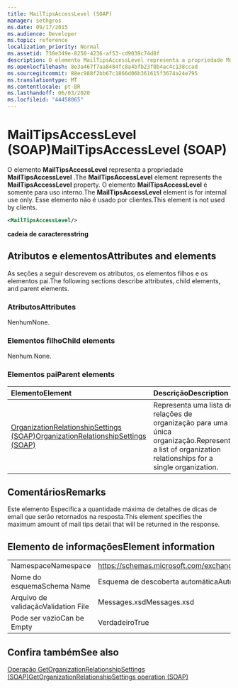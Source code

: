 ```yaml
---
title: MailTipsAccessLevel (SOAP)
manager: sethgros
ms.date: 09/17/2015
ms.audience: Developer
ms.topic: reference
localization_priority: Normal
ms.assetid: 730e349e-8250-4236-af53-cd9039c74d8f
description: O elemento MailTipsAccessLevel representa a propriedade MailTipsAccessLevel. O elemento MailTipsAccessLevel é somente para uso interno. Esse elemento não é usado por clientes.
ms.openlocfilehash: 8e3a467f7aa8484fc8a4bfb23f8b4ac4c138ccad
ms.sourcegitcommit: 88ec988f2bb67c1866d06b361615f3674a24e795
ms.translationtype: MT
ms.contentlocale: pt-BR
ms.lasthandoff: 06/03/2020
ms.locfileid: "44458065"
---
```

# <a name="mailtipsaccesslevel-soap"></a><span data-ttu-id="9adce-105">MailTipsAccessLevel (SOAP)</span><span class="sxs-lookup"><span data-stu-id="9adce-105">MailTipsAccessLevel (SOAP)</span></span>

<span data-ttu-id="9adce-106">O elemento **MailTipsAccessLevel** representa a propriedade **MailTipsAccessLevel** .</span><span class="sxs-lookup"><span data-stu-id="9adce-106">The **MailTipsAccessLevel** element represents the **MailTipsAccessLevel** property.</span></span> <span data-ttu-id="9adce-107">O elemento **MailTipsAccessLevel** é somente para uso interno.</span><span class="sxs-lookup"><span data-stu-id="9adce-107">The **MailTipsAccessLevel** element is for internal use only.</span></span> <span data-ttu-id="9adce-108">Esse elemento não é usado por clientes.</span><span class="sxs-lookup"><span data-stu-id="9adce-108">This element is not used by clients.</span></span> 
  
```XML
<MailTipsAccessLevel/>
```

 <span data-ttu-id="9adce-109">**cadeia de caracteres**</span><span class="sxs-lookup"><span data-stu-id="9adce-109">**string**</span></span>
## <a name="attributes-and-elements"></a><span data-ttu-id="9adce-110">Atributos e elementos</span><span class="sxs-lookup"><span data-stu-id="9adce-110">Attributes and elements</span></span>

<span data-ttu-id="9adce-111">As seções a seguir descrevem os atributos, os elementos filhos e os elementos pai.</span><span class="sxs-lookup"><span data-stu-id="9adce-111">The following sections describe attributes, child elements, and parent elements.</span></span>
  
### <a name="attributes"></a><span data-ttu-id="9adce-112">Atributos</span><span class="sxs-lookup"><span data-stu-id="9adce-112">Attributes</span></span>

<span data-ttu-id="9adce-113">Nenhum</span><span class="sxs-lookup"><span data-stu-id="9adce-113">None.</span></span>
  
### <a name="child-elements"></a><span data-ttu-id="9adce-114">Elementos filho</span><span class="sxs-lookup"><span data-stu-id="9adce-114">Child elements</span></span>

<span data-ttu-id="9adce-115">Nenhum.</span><span class="sxs-lookup"><span data-stu-id="9adce-115">None.</span></span>
  
### <a name="parent-elements"></a><span data-ttu-id="9adce-116">Elementos pai</span><span class="sxs-lookup"><span data-stu-id="9adce-116">Parent elements</span></span>

|<span data-ttu-id="9adce-117">**Elemento**</span><span class="sxs-lookup"><span data-stu-id="9adce-117">**Element**</span></span>|<span data-ttu-id="9adce-118">**Descrição**</span><span class="sxs-lookup"><span data-stu-id="9adce-118">**Description**</span></span>|
|:-----|:-----|
|[<span data-ttu-id="9adce-119">OrganizationRelationshipSettings (SOAP)</span><span class="sxs-lookup"><span data-stu-id="9adce-119">OrganizationRelationshipSettings (SOAP)</span></span>](organizationrelationshipsettings-soap.md) <br/> |<span data-ttu-id="9adce-120">Representa uma lista de relações de organização para uma única organização.</span><span class="sxs-lookup"><span data-stu-id="9adce-120">Represents a list of organization relationships for a single organization.</span></span>  <br/> |
   
## <a name="remarks"></a><span data-ttu-id="9adce-121">Comentários</span><span class="sxs-lookup"><span data-stu-id="9adce-121">Remarks</span></span>

<span data-ttu-id="9adce-122">Este elemento Especifica a quantidade máxima de detalhes de dicas de email que serão retornados na resposta.</span><span class="sxs-lookup"><span data-stu-id="9adce-122">This element specifies the maximum amount of mail tips detail that will be returned in the response.</span></span>
  
## <a name="element-information"></a><span data-ttu-id="9adce-123">Elemento de informações</span><span class="sxs-lookup"><span data-stu-id="9adce-123">Element information</span></span>

|||
|:-----|:-----|
|<span data-ttu-id="9adce-124">Namespace</span><span class="sxs-lookup"><span data-stu-id="9adce-124">Namespace</span></span>  <br/> |https://schemas.microsoft.com/exchange/2010/Autodiscover  <br/> |
|<span data-ttu-id="9adce-125">Nome do esquema</span><span class="sxs-lookup"><span data-stu-id="9adce-125">Schema Name</span></span>  <br/> |<span data-ttu-id="9adce-126">Esquema de descoberta automática</span><span class="sxs-lookup"><span data-stu-id="9adce-126">Autodiscover schema</span></span>  <br/> |
|<span data-ttu-id="9adce-127">Arquivo de validação</span><span class="sxs-lookup"><span data-stu-id="9adce-127">Validation File</span></span>  <br/> |<span data-ttu-id="9adce-128">Messages.xsd</span><span class="sxs-lookup"><span data-stu-id="9adce-128">Messages.xsd</span></span>  <br/> |
|<span data-ttu-id="9adce-129">Pode ser vazio</span><span class="sxs-lookup"><span data-stu-id="9adce-129">Can be Empty</span></span>  <br/> |<span data-ttu-id="9adce-130">Verdadeiro</span><span class="sxs-lookup"><span data-stu-id="9adce-130">True</span></span>  <br/> |
   
## <a name="see-also"></a><span data-ttu-id="9adce-131">Confira também</span><span class="sxs-lookup"><span data-stu-id="9adce-131">See also</span></span>



[<span data-ttu-id="9adce-132">Operação GetOrganizationRelationshipSettings (SOAP)</span><span class="sxs-lookup"><span data-stu-id="9adce-132">GetOrganizationRelationshipSettings operation (SOAP)</span></span>](getorganizationrelationshipsettings-operation-soap.md)

